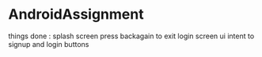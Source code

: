 # AndroidAssignment
things done :
splash screen 
press backagain to exit 
login screen ui 
intent to signup and login buttons

